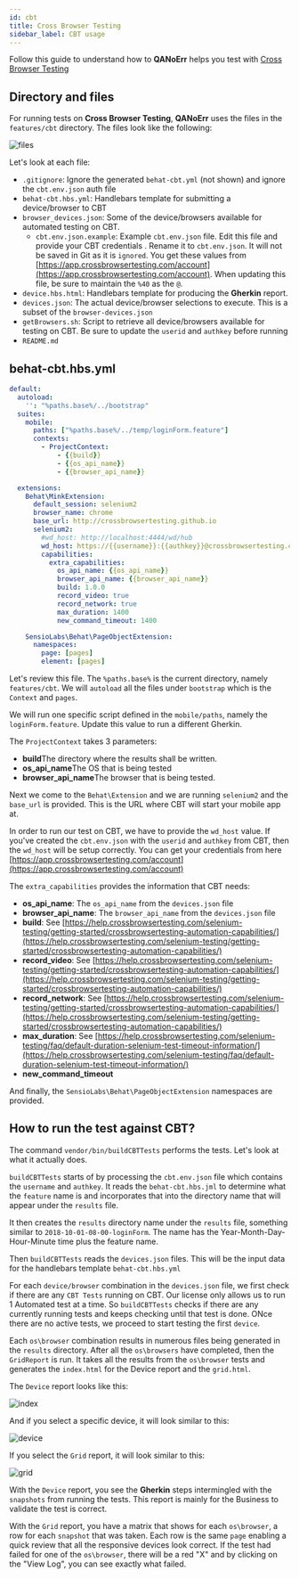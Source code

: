 ```yaml
---
id: cbt
title: Cross Browser Testing
sidebar_label: CBT usage
---
```


Follow this guide to understand how to **QANoErr** helps you test with [Cross Browser Testing](https://crossbrowsertesting.com/)

## Directory and files

For running tests on **Cross Browser Testing**, **QANoErr** uses the files in the `features/cbt` directory.  The files look like the following:

![files](assets/cbt-directory.png)

Let's look at each file:

*  `.gitignore`: Ignore the generated `behat-cbt.yml` (not shown) and ignore the `cbt.env.json` auth file
*  `behat-cbt.hbs.yml`: Handlebars template for submitting a device/browser to CBT
*  `browser_devices.json`: Some of the device/browsers available for automated testing on CBT. 
   *  `cbt.env.json.example`:  Example `cbt.env.json` file.  Edit this file and provide your CBT credentials .  Rename it to `cbt.env.json`.  It will not be saved in Git as it is `ignored`.  You get these values from [https://app.crossbrowsertesting.com/account](https://app.crossbrowsertesting.com/account).  When updating this file, be sure to maintain the `%40` as the `@`.
*  `device.hbs.html`:  Handlebars template for producing the **Gherkin** report.
*  `devices.json`:  The actual device/browser selections to execute.  This is a subset of the `browser-devices.json` 
*  `getBrowsers.sh`: Script to retrieve all device/browsers available for testing on CBT.  Be sure to update the `userid` and `authkey` before running
*  `README.md`


## behat-cbt.hbs.yml

```yml
default:
  autoload:
    '': "%paths.base%/../bootstrap"  
  suites:
    mobile:
      paths: ["%paths.base%/../temp/loginForm.feature"]
      contexts:
        - ProjectContext:
            - {{build}}
            - {{os_api_name}}
            - {{browser_api_name}}

  extensions:
    Behat\MinkExtension:
      default_session: selenium2
      browser_name: chrome
      base_url: http://crossbrowsertesting.github.io
      selenium2:
        #wd_host: http://localhost:4444/wd/hub
        wd_host: https://{{username}}:{{authkey}}@crossbrowsertesting.com/wd/hub
        capabilities:
          extra_capabilities:
            os_api_name: {{os_api_name}}
            browser_api_name: {{browser_api_name}}
            build: 1.0.0
            record_video: true
            record_network: true
            max_duration: 1400
            new_command_timeout: 1400

    SensioLabs\Behat\PageObjectExtension:
      namespaces:
        page: [pages]
        element: [pages]


```
Let's review this file.   The `%paths.base%` is the current directory, namely `features/cbt`.  We will `autoload` all the files under `bootstrap` which is the `Context` and `pages`.

We will run one specific script defined in the `mobile/paths`, namely the `loginForm.feature`.  Update this value to run a different Gherkin.

The `ProjectContext` takes 3 parameters:
*  **build**The directory where the results shall be written.
*  **os_api_name**The OS that is being tested
*  **browser_api_name**The browser that is being tested.

Next we come to the `Behat\Extension` and we are running `selenium2` and the `base_url` is provided.  This is the URL where CBT will start your mobile app at.

In order to run our test on CBT, we have to provide the `wd_host` value.  If you've created the `cbt.env.json` with the `userid` and `authkey` from CBT, then the `wd_host` will be setup correctly.  You can get your credentials from here [https://app.crossbrowsertesting.com/account](https://app.crossbrowsertesting.com/account)

The `extra_capabilities` provides the information that CBT needs:

*  **os_api_name**: The `os_api_name` from the `devices.json` file
*  **browser_api_name**: The `browser_api_name` from the `devices.json` file
*  **build**:  See [https://help.crossbrowsertesting.com/selenium-testing/getting-started/crossbrowsertesting-automation-capabilities/](https://help.crossbrowsertesting.com/selenium-testing/getting-started/crossbrowsertesting-automation-capabilities/)
*  **record_video**:  See [https://help.crossbrowsertesting.com/selenium-testing/getting-started/crossbrowsertesting-automation-capabilities/](https://help.crossbrowsertesting.com/selenium-testing/getting-started/crossbrowsertesting-automation-capabilities/)
*  **record_network**: See [https://help.crossbrowsertesting.com/selenium-testing/getting-started/crossbrowsertesting-automation-capabilities/](https://help.crossbrowsertesting.com/selenium-testing/getting-started/crossbrowsertesting-automation-capabilities/)
*  **max_duration**:  See [https://help.crossbrowsertesting.com/selenium-testing/faq/default-duration-selenium-test-timeout-information/](https://help.crossbrowsertesting.com/selenium-testing/faq/default-duration-selenium-test-timeout-information/)
*  **new_command_timeout**


And finally, the `SensioLabs\Behat\PageObjectExtension` namespaces are provided.

## How to run the test against CBT?

The command `vendor/bin/buildCBTTests` performs the tests.  Let's look at what it actually does.

`buildCBTTests` starts of by processing the `cbt.env.json` file which contains the `username` and `authkey`.  It reads the `behat-cbt.hbs.jml` to determine what the `feature` name is and incorporates that into the directory name that will appear under the `results` file.  

It then creates the `results` directory name under the `results` file, something similar to `2018-10-01-08-00-loginForm`.  The name has the Year-Month-Day-Hour-Minute time plus the feature name.

Then `buildCBTTests` reads the `devices.json` files.  This will be the input data for the handlebars template `behat-cbt.hbs.yml`

For each `device/browser` combination in the `devices.json` file, we first check if there are any `CBT Tests` running on CBT.  Our license only allows us to run 1 Automated test at a time.  So `buildCBTTests` checks if there are any currently running tests and keeps checking until that test is done.  ONce there are no active tests, we proceed to start testing the first `device`.

Each `os\browser` combination results in numerous files being generated in the `results` directory.  After all the `os\browsers` have completed, then the `GridReport` is run.  It takes all the results from the `os\browser` tests and generates the `index.html` for the Device report and the `grid.html`.

The `Device` report looks like this:

![index](assets/indexOFDevices.png)

And if you select a specific device, it will look similar to this:

![device](assets/deviceReport.png)

If you select the `Grid` report, it will look similar to this:

![grid](assets/grid-report.png)

With the `Device` report, you see the **Gherkin** steps intermingled with the `snapshots` from running the tests.  This report is mainly for the Business to validate the test is correct.

With the `Grid` report, you have a matrix that shows for each `os\browser`, a row for each `snapshot` that was taken.  Each row is the same `page` enabling a quick review that all the responsive devices look correct.  If the test had failed for one of the `os\browser`, there will be a red "X" and by clicking on the "View Log", you can see exactly what failed.

